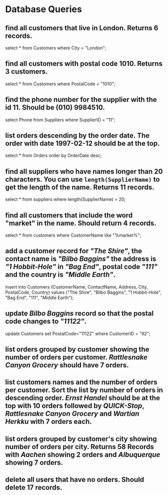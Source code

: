 # Database Queries

## find all customers that live in London. Returns 6 records.

select * from Customers where City = "London";

## find all customers with postal code 1010. Returns 3 customers.

select * from Customers where PostalCode = "1010";

## find the phone number for the supplier with the id 11. Should be (010) 9984510.

select Phone from Suppliers where SupplierID = "11";

## list orders descending by the order date. The order with date 1997-02-12 should be at the top.

select * from Orders order by OrderDate desc;

## find all suppliers who have names longer than 20 characters. You can use `length(SupplierName)` to get the length of the name. Returns 11 records.

select * from suppliers where length(SupplierName) > 20;

## find all customers that include the word "market" in the name. Should return 4 records.

select * from customers where CustomerName like "%market%";

## add a customer record for _"The Shire"_, the contact name is _"Bilbo Baggins"_ the address is _"1 Hobbit-Hole"_ in _"Bag End"_, postal code _"111"_ and the country is _"Middle Earth"_.

insert into Customers (CustomerName, ContactName, Address, City, PostalCode, Country)
values ("The Shire", "Bilbo Baggins", "1 Hobbit-Hole", "Bag End", "111", "Middle Earth");

## update _Bilbo Baggins_ record so that the postal code changes to _"11122"_.

update Customers set PostalCode="11122" where CustomerID = "92";

## list orders grouped by customer showing the number of orders per customer. _Rattlesnake Canyon Grocery_ should have 7 orders.

## list customers names and the number of orders per customer. Sort the list by number of orders in descending order. _Ernst Handel_ should be at the top with 10 orders followed by _QUICK-Stop_, _Rattlesnake Canyon Grocery_ and _Wartian Herkku_ with 7 orders each.

## list orders grouped by customer's city showing number of orders per city. Returns 58 Records with _Aachen_ showing 2 orders and _Albuquerque_ showing 7 orders.

## delete all users that have no orders. Should delete 17 records.
